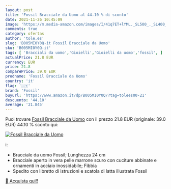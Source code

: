 ```yaml
---
layout: post
title: 'Fossil Bracciale da Uomo al 44.10 % di sconto'
date: 2021-11-26 10:45:09
image: 'https://m.media-amazon.com/images/I/41q7ET+lYML._SL500_._SL400_.jpg'
comments: true
category: ofertas
author: 'tole.es'
slug: 'B005MI0Y0Q-it Fossil Bracciale da Uomo'
sku: 'B005MI0Y0Q-it'
tags: [ 'Bracciali da uomo','Gioielli','Gioielli da uomo','fossil', ]
actualPrice: 21.8 EUR
currency: EUR
price: 21.8
comparePrice: 39.0 EUR
prodname: 'Fossil Bracciale da Uomo'
country: 'it'
flag: '🇮🇹'
brand: 'Fossil'
buyurl: 'https://www.amazon.it/dp/B005MI0Y0Q/?tag=tolees00-21'
descuento: '44.10'
average: '21.845'
---
```


Puoi trovare [Fossil Bracciale da Uomo](https://www.amazon.it/dp/B005MI0Y0Q/?tag=tolees00-21) con il prezzo 21.8 EUR (originale: 39.0 EUR) 44.10 % sconto qui:

[![Fossil Bracciale da Uomo](https://m.media-amazon.com/images/I/41q7ET+lYML._SL500_._SL400_.jpg)](https://www.amazon.it/dp/B005MI0Y0Q/?tag=tolees00-21)

ℹ️:

- Bracciale da uomo Fossil; Lunghezza 24 cm
- Bracciale aperto in vera pelle marrone scuro con cuciture abbinate e ornamenti in acciaio inossidabile; Fibbia
- Spedito con libretto di istruzioni e scatola di latta illustrata Fossil

[🛒 Acquista qui!!](https://www.amazon.it/dp/B005MI0Y0Q/?tag=tolees00-21)
